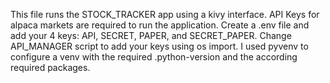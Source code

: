 This file runs the STOCK_TRACKER app using a kivy interface. API Keys for alpaca markets are required to run the application. 
Create a .env file and add your 4 keys: API, SECRET, PAPER, and SECRET_PAPER.
Change API_MANAGER script to add your keys using os import.
I used pyvenv to configure a venv with the required .python-version and the according required packages.
